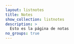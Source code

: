 ```yaml
---
layout: listnotes
title: Notes
show_collection: listnotes
description: >
  Esto es la página de notas
no_groups: true
---
```


